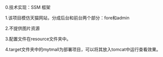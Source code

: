 0.技术实现：SSM 框架

1.该项目模仿天猫网站，分成后台和前台两个部分：fore和admin

2.不提供图片资源

3.配置文件在resource文件夹中。

4.target文件夹中的mytmall为部署项目，可以将其放入tomcat中运行查看效果。
